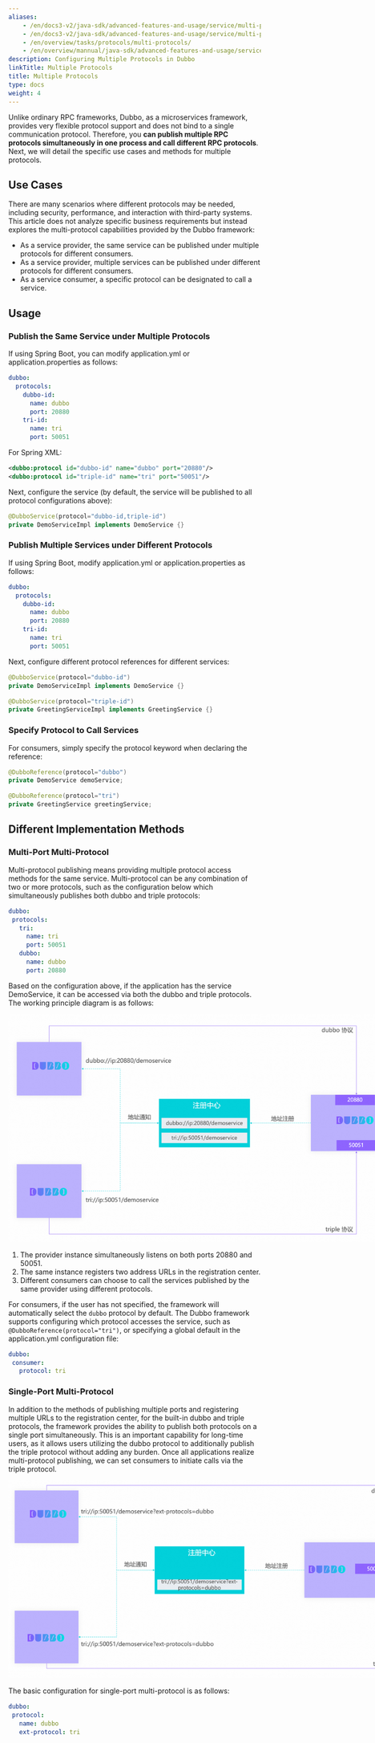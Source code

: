 ```yaml
---
aliases:
    - /en/docs3-v2/java-sdk/advanced-features-and-usage/service/multi-protocols/
    - /en/docs3-v2/java-sdk/advanced-features-and-usage/service/multi-protocols/
    - /en/overview/tasks/protocols/multi-protocols/
    - /en/overview/mannual/java-sdk/advanced-features-and-usage/service/multi-protocols
description: Configuring Multiple Protocols in Dubbo
linkTitle: Multiple Protocols
title: Multiple Protocols
type: docs
weight: 4
---
```


Unlike ordinary RPC frameworks, Dubbo, as a microservices framework, provides very flexible protocol support and does not bind to a single communication protocol. Therefore, you **can publish multiple RPC protocols simultaneously in one process and call different RPC protocols**. Next, we will detail the specific use cases and methods for multiple protocols.

## Use Cases
There are many scenarios where different protocols may be needed, including security, performance, and interaction with third-party systems. This article does not analyze specific business requirements but instead explores the multi-protocol capabilities provided by the Dubbo framework:

* As a service provider, the same service can be published under multiple protocols for different consumers.
* As a service provider, multiple services can be published under different protocols for different consumers.
* As a service consumer, a specific protocol can be designated to call a service.

## Usage

### Publish the Same Service under Multiple Protocols

If using Spring Boot, you can modify application.yml or application.properties as follows:
```yaml
dubbo:
  protocols:
    dubbo-id:
      name: dubbo
      port: 20880
    tri-id:
      name: tri
      port: 50051
```

For Spring XML:

```xml
<dubbo:protocol id="dubbo-id" name="dubbo" port="20880"/>
<dubbo:protocol id="triple-id" name="tri" port="50051"/>
```

Next, configure the service (by default, the service will be published to all protocol configurations above):

```java
@DubboService(protocol="dubbo-id,triple-id")
private DemoServiceImpl implements DemoService {}
```

### Publish Multiple Services under Different Protocols

If using Spring Boot, modify application.yml or application.properties as follows:
```yaml
dubbo:
  protocols:
    dubbo-id:
      name: dubbo
      port: 20880
    tri-id:
      name: tri
      port: 50051
```

Next, configure different protocol references for different services:

```java
@DubboService(protocol="dubbo-id")
private DemoServiceImpl implements DemoService {}
```

```java
@DubboService(protocol="triple-id")
private GreetingServiceImpl implements GreetingService {}
```

### Specify Protocol to Call Services

For consumers, simply specify the protocol keyword when declaring the reference:

```java
@DubboReference(protocol="dubbo")
private DemoService demoService;
```

```java
@DubboReference(protocol="tri")
private GreetingService greetingService;
```

## Different Implementation Methods

### Multi-Port Multi-Protocol
Multi-protocol publishing means providing multiple protocol access methods for the same service. Multi-protocol can be any combination of two or more protocols, such as the configuration below which simultaneously publishes both dubbo and triple protocols:

```yaml
dubbo:
 protocols:
   tri:
     name: tri
     port: 50051
   dubbo:
     name: dubbo
     port: 20880
```

Based on the configuration above, if the application has the service DemoService, it can be accessed via both the dubbo and triple protocols. The working principle diagram is as follows:

<img alt="Multiple Protocols" style="max-width:800px;height:auto;" src="/imgs/v3/tasks/protocol/multiple-protocols.png"/>

1. The provider instance simultaneously listens on both ports 20880 and 50051.
2. The same instance registers two address URLs in the registration center.
3. Different consumers can choose to call the services published by the same provider using different protocols.

For consumers, if the user has not specified, the framework will automatically select the `dubbo` protocol by default. The Dubbo framework supports configuring which protocol accesses the service, such as `@DubboReference(protocol="tri")`, or specifying a global default in the application.yml configuration file:

```yaml
dubbo:
 consumer:
   protocol: tri
```

### Single-Port Multi-Protocol

In addition to the methods of publishing multiple ports and registering multiple URLs to the registration center, for the built-in dubbo and triple protocols, the framework provides the ability to publish both protocols on a single port simultaneously. This is an important capability for long-time users, as it allows users utilizing the dubbo protocol to additionally publish the triple protocol without adding any burden. Once all applications realize multi-protocol publishing, we can set consumers to initiate calls via the triple protocol.

<img alt="Single-Port Multi-Protocol" style="max-width:800px;height:auto;" src="/imgs/v3/tasks/protocol/multiple-protocols-on-same-port.png"/>

The basic configuration for single-port multi-protocol is as follows:

 ```yaml
 dubbo:
  protocol:
    name: dubbo
    ext-protocol: tri
 ```

